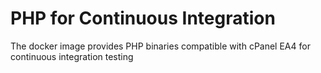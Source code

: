 # PHP for Continuous Integration

The docker image provides PHP binaries compatible with cPanel EA4 for continuous integration testing